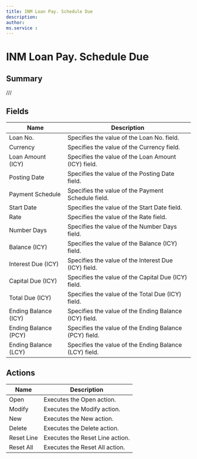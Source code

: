 ```yaml
---
title: INM Loan Pay. Schedule Due
description: 
author: 
ms.service : 
---
```


# INM Loan Pay. Schedule Due

## Summary

///

## Fields
<!-- You need to leave a space betwenn | your text and | -->

| Name | Description |
| ---- | ---- |
| Loan No. | Specifies the value of the Loan No. field. |
| Currency | Specifies the value of the Currency field. |
| Loan Amount (ICY) | Specifies the value of the Loan Amount (ICY) field. |
| Posting Date | Specifies the value of the Posting Date field. |
| Payment Schedule | Specifies the value of the Payment Schedule field. |
| Start Date | Specifies the value of the Start Date field. |
| Rate | Specifies the value of the Rate field. |
| Number Days | Specifies the value of the Number Days field. |
| Balance (ICY) | Specifies the value of the Balance (ICY) field. |
| Interest Due (ICY) | Specifies the value of the Interest Due (ICY) field. |
| Capital Due (ICY) | Specifies the value of the Capital Due (ICY) field. |
| Total Due (ICY) | Specifies the value of the Total Due (ICY) field. |
| Ending Balance (ICY) | Specifies the value of the Ending Balance (ICY) field. |
| Ending Balance (PCY) | Specifies the value of the Ending Balance (PCY) field. |
| Ending Balance (LCY) | Specifies the value of the Ending Balance (LCY) field. |

## Actions

| Name | Description |
| ---- | ---- |
| Open | Executes the Open action. |
| Modify | Executes the Modify action. |
| New | Executes the New action. |
| Delete | Executes the Delete action. |
| Reset Line | Executes the Reset Line action. |
| Reset All | Executes the Reset All action. |
